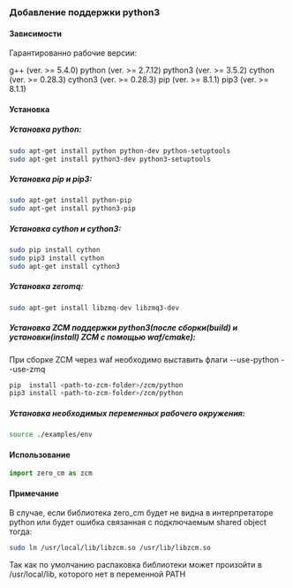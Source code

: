 ### Добавление поддержки python3

#### Зависимости
Гарантированно рабочие версии:

g++ (ver. >= 5.4.0)
python (ver. >= 2.7.12)
python3 (ver. >= 3.5.2)
cython (ver. >= 0.28.3)
cython3 (ver. >= 0.28.3)
pip (ver. >= 8.1.1)
pip3 (ver. >= 8.1.1)

#### Установка

##### Установка python:
```sh
sudo apt-get install python python-dev python-setuptools
sudo apt-get install python3-dev python3-setuptools
```

##### Установка pip и pip3:
```sh
sudo apt-get install python-pip
sudo apt-get install python3-pip
```

##### Установка cython и cython3:
```sh
sudo pip install cython
sudo pip3 install cython
sudo apt-get install cython3
```

##### Установка zeromq:
```sh
sudo apt-get install libzmq-dev libzmq3-dev
```

##### Установка ZCM поддержки python3(после сборки(build) и установки(install) ZCM с помощью waf/cmake):

При сборке ZCM через waf необходимо выставить флаги --use-python --use-zmq

```sh
pip  install <path-to-zcm-folder>/zcm/python
pip3 install <path-to-zcm-folder>/zcm/python
```

##### Установка необходимых переменных рабочего окружения:
```sh
source ./examples/env
```

#### Использование
```python
import zero_cm as zcm
```

#### Примечание
В случае, если библиотека zero\_cm будет не видна в интерпретаторе python или будет ошибка связанная с подключаемым shared object тогда:

```bash
sudo ln /usr/local/lib/libzcm.so /usr/lib/libzcm.so
```

Так как по умолчанию распаковка библиотеки может произойти в /usr/local/lib, которого нет в переменной PATH

